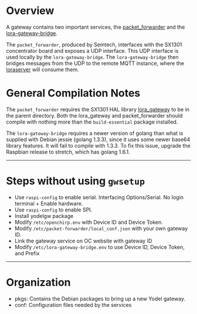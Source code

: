 # Overview

A gateway contains two important services, the
[packet_forwarder](https://github.com/Lora-net/packet_forwarder) and the
[lora-gateway-bridge](https://github.com/brocaar/lora-gateway-bridge).

The `packet_forwarder`, produced by Semtech, interfaces with the SX1301
concentrator board and exposes a UDP interface. This UDP interface is
used locally by the `lora-gateway-bridge`.
The `lora-gateway-bridge` then bridges messages from the UDP to the
remote MQTT instance, where the
[loraserver](https://github.com/brocaar/loraserver) will consume them.

# General Compilation Notes

The `packet_forwarder` requires the SX1301 HAL library 
[lora_gateway](https://github.com/Lora-net/lora_gateway)
to be in the parent directory. Both the lora_gateway and 
packet_forwarder should compile with nothing more than the
`build-essential` package installed.

The `lora-gateway-bridge` requires a newer version of golang than
what is supplied with Debian jessie (golang 1.3.3), since it uses
some newer base64 library features. It will fail to compile with 1.3.3.
To fix this issue, upgrade the Raspbian release to stretch, which has
golang 1.6.1.

------

# Steps without using `gwsetup`
* Use `raspi-config` to enable serial.
  Interfacing Options/Serial. No login terminal + Enable hardware.
* Use `raspi-config` to enable SPI.
* Install yodelgw package
* Modify `/etc/openchirp.env` with Device ID and Device Token.
* Modify `/etc/packet-forwarder/local_conf.json` with your own gateway ID.
* Link the gateway service on OC website with gateway ID
* Modify `/etc/lora-gateway-bridge.env` to use Device ID, Device Token, and Prefix

------

# Organization

* pkgs: Contains the Debian packages to bring up a new Yodel gateway.
* conf: Configuration files needed by the services
